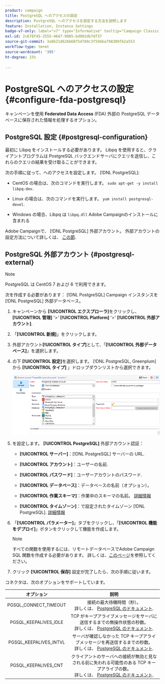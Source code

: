 ```yaml
---
product: campaign
title: PostgreSQL へのアクセスの設定
description: PostgreSQL へのアクセスを設定する方法を説明します
feature: Installation, Instance Settings
badge-v7-only: label="v7" type="Informative" tooltip="Campaign Classic v7 にのみ適用されます"
exl-id: 2c678f45-2555-4647-9885-bd002db7df37
source-git-commit: 3a9b21d626b60754789c3f594ba798309f62a553
workflow-type: tm+mt
source-wordcount: '395'
ht-degree: 15%

---
```


# PostgreSQL へのアクセスの設定 {#configure-fda-postgresql}



キャンペーンを使用 **Federated Data Access** (FDA) 外部の PostgreSQL データベースに保存された情報を処理するオプション。

## PostgreSQL 設定 {#postgresql-configuration}

最初に Libpq をインストールする必要があります。 Libpq を使用すると、クライアントプログラムは PostgreSQL バックエンドサーバにクエリを送信し、これらのクエリの結果を受け取ることができます。

次の手順に従って、へのアクセスを設定します。 [!DNL PostgreSQL]:

* CentOS の場合は、次のコマンドを実行します。 `sudo apt-get -y install libpq-dev`.

* Linux の場合は、次のコマンドを実行します。 `yum install postgresql-devel`.

* Windows の場合、Libpq は `libpq.dll` Adobe Campaignのインストールに含まれる

Adobe Campaignで、 [!DNL PostgreSQL] 外部アカウント。 外部アカウントの設定方法について詳しくは、 [この節](#postgresql-external).

## PostgreSQL 外部アカウント {#postgresql-external}

>[!NOTE]
>
> PostgreSQL は CentOS 7 および 6 で利用できます。

次を作成する必要があります： [!DNL PostgreSQL] Campaign インスタンスを [!DNL PostgreSQL] 外部データベース。

1. キャンペーンから **[!UICONTROL エクスプローラ]**&#x200B;をクリックし、 **[!UICONTROL 管理]** &#39;>&#39; **[!UICONTROL Platform]** &#39;>&#39; **[!UICONTROL 外部アカウント]**.

1. 「**[!UICONTROL 新規]**」をクリックします。

1. 外部アカウント&#x200B;**[!UICONTROL タイプ]**&#x200B;として、「**[!UICONTROL 外部データベース]**」を選択します。

1. の下 **[!UICONTROL 設定]**&#x200B;を選択します。 [!DNL PostgreSQL, Greenplum] から **[!UICONTROL タイプ]** 」ドロップダウンリストから選択できます。

   ![](assets/postgresql_1.png)

1. を設定します。 **[!UICONTROL PostgreSQL]** 外部アカウント認証：

   * **[!UICONTROL サーバー]**：[!DNL PostgreSQL] サーバーの URL.

   * **[!UICONTROL アカウント]**：ユーザーの名前.

   * **[!UICONTROL パスワード]**：ユーザーアカウントのパスワード.

   * **[!UICONTROL データベース]**：データベースの名前（オプション）。

   * **[!UICONTROL 作業スキーマ]**：作業中のスキーマの名前。 [詳細情報](https://www.postgresql.org/docs/current/ddl-schemas.html)

   * **[!UICONTROL タイムゾーン]**：で設定されたタイムゾーン [!DNL PostgreSQL]. [詳細情報](https://www.postgresql.org/docs/7.2/timezones.html)

1. 「**[!UICONTROL パラメーター]**」タブをクリックし、「**[!UICONTROL 機能をデプロイ]**」ボタンをクリックして機能を作成します。

   >[!NOTE]
   >
   >すべての関数を使用するには、リモートデータベースでAdobe Campaign SQL 関数を作成する必要があります。 詳しくは、[このページ](../../configuration/using/adding-additional-sql-functions.md)を参照してください。

1. クリック **[!UICONTROL 保存]** 設定が完了したら、次の手順に従います。

コネクタは、次のオプションをサポートしています。

| オプション | 説明 |
|:-:|:-:|
| PGSQL_CONNECT_TIMEOUT | 接続の最大待機時間（秒）。 <br>詳しくは、 [PostgreSQL のドキュメント](https://www.postgresql.org/docs/12/libpq-connect.html#LIBPQ-CONNECT-CONNECT-TIMEOUT). |
| PGSQL_KEEPALIVES_IDLE | TCP がキープアライブメッセージをサーバに送信するまでの無操作状態の秒数。 <br>詳しくは、 [PostgreSQL のドキュメント](https://www.postgresql.org/docs/12/libpq-connect.html#LIBPQ-KEEPALIVES-IDLE). |
| PGSQL_KEEPALIVES_INTVL | サーバが確認しなかった TCP キープアライブメッセージを再送信するまでの秒数。  <br>詳しくは、 [PostgreSQL のドキュメント](https://www.postgresql.org/docs/12/libpq-connect.html#LIBPQ-KEEPALIVES-INTERVAL). |
| PGSQL_KEEPALIVES_CNT | クライアントのサーバへの接続が無効と見なされる前に失われる可能性のある TCP キープアライブの数。 <br>詳しくは、 [PostgreSQL のドキュメント](https://www.postgresql.org/docs/12/libpq-connect.html#LIBPQ-KEEPALIVES-COUNT). |
